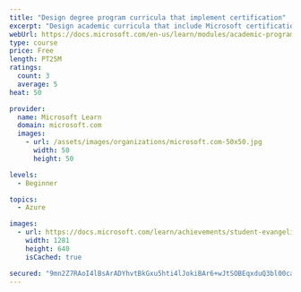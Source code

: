 ```yaml
---
title: "Design degree program curricula that implement certification"
excerpt: "Design academic curricula that include Microsoft certification implemented at the course and program levels, and determine how students can earn academic credit for certification courses."
webUrl: https://docs.microsoft.com/en-us/learn/modules/academic-program-certifications-design-program-curricula/
type: course
price: Free
length: PT25M
ratings:
  count: 3
  average: 5
heat: 50

provider:
  name: Microsoft Learn
  domain: microsoft.com
  images:
    - url: /assets/images/organizations/microsoft.com-50x50.jpg
      width: 50
      height: 50

levels:
  - Beginner

topics:
  - Azure

images:
  - url: https://docs.microsoft.com/learn/achievements/student-evangelism/academic-program-certifications-design-program-curricula-social.png
    width: 1281
    height: 640
    isCached: true

secured: "9mn2Z7RAoI4lBsArADYhvtBkGxu5hti4lJokiBAr6+wJtSOBEqxduQ3bl00caBNSUGTXXlZ1gZ2xCG8niufyMXGH0te+gCswTyAjOQTKJbOAmGptSXULqIoeCuAmve5+gdOAFrm4y72ZRBdH4496Bi+8vh0N5h5Nsi1jY0pt+a+//AOOlDpZAfZE1+HNOb62y5L6VsXTjJMiHdsaa+2IyT+s6sBt+GXzNS6uHFJWslwSFMoiX0Wu2pkn6BHqc2LD0cO0kaZtrZQKP/OAgu5P/1GaqiYeCIn1N4h2v5UPpAOk+JR+lC0g9ONIu/2KMgapck4WcBfzzhlVaiaK9aWuW/1ePea1Amz1gUSXgZymLDTU4wZfVHeqM5JKl89akAIEO/6ZkDEcPCV5YoGwEPEDXpZgnFaIzLDEWNXFW3MC0MI=;BqPlQwQ1WVAA4AEHfIqmmg=="
---
```


